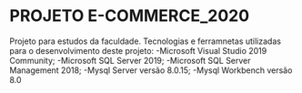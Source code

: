 # PROJETO E-COMMERCE_2020
Projeto para estudos da faculdade.
Tecnologias e ferramnetas utilizadas para o desenvolvimento deste projeto:
-Microsoft Visual Studio 2019 Community;
-Microsoft SQL Server 2019;
-Microsoft SQL Server Management 2018;
-Mysql Server versão 8.0.15;
-Mysql Workbench versão 8.0
